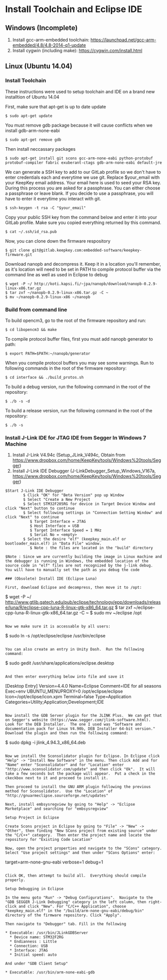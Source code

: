 # Install Toolchain and Eclipse IDE

## Windows (Incomplete)

1. Install gcc-arm-embedded toolchain: https://launchpad.net/gcc-arm-embedded/4.8/4.8-2014-q1-update
2. Install cygwin (including make): https://cygwin.com/install.html

## Linux (Ubuntu 14.04)

### Install Toolchain

These instructions were used to setup toolchain and IDE on a brand new installtion of Ubuntu 14.04

First, make sure that apt-get is up to date update

```
$ sudo apt-get update
```

You must remove gdb package because it will cause conflicts when we install gdb-arm-none-eabi

```
$ sudo apt-get remove gdb
```

Then install neccassary packages

```
$ sudo apt-get install git scons gcc-arm-none-eabi python-protobuf protobuf-compiler fabric exuberant-ctags gdb-arm-none-eabi default-jre
```

We can generate a SSH key to add to our GitLab profile so we don't have to enter credentials each and everytime we use git.  Replace $your_email with your KeepKey email address.  Your email here is used to seed your RSA key.  During this process you are asked for a passphrase.  You can either choose a passphrase or leave blank. If you decide to use a passphrase, you will have to enter it everytime you interact with git.

```
$ ssh-keygen -t rsa -C "$your_email"
```

Copy your public SSH key from the command below and enter it into your GitLab profile. Make sure you copied everything returned by this command.

```
$ cat ~/.ssh/id_rsa.pub
```

Now, you can clone down the firmware respository

```
$ git clone git@gitlab.keepkey.com:embedded-software/keepkey-firmware.git
```

Download nanopb and decompress it. Keep it in a location you'll remember, as it's location will need to be set in PATH to compile protocol buffer via the command line as well as used in Eclipse to debug

```
$ wget -P ~/ http://koti.kapsi.fi/~jpa/nanopb/download/nanopb-0.2.9-linux-x86.tar.gz
$ tar zxf ~/nanopb-0.2.9-linux-x86.tar.gz -C ~
$ mv ~/nanopb-0.2.9-linux-x86 ~/nanopb
```

### Build from command line

To build opencm3, go to the root of the firmware repository and run:

```
$ cd libopencm3 && make
```

To compile protocol buffer files, first you must add nanopb generator to path:

```
$ export PATH=$PATH:~/nanopb/generator
```

When you compile protocol buffers you may see some warnings.  Run to following commands in the root of the firmware repository:

```
$ cd interface && ./build_protos.sh
```

To build a debug version, run the following command in the root of the repository:

```
$ ./b -s -d
```

To build a release version, run the following command in the root of the repository:

```
$ ./b -s
```
###  Install J-Link IDE for JTAG IDE from Segger In Windows 7 Machine
1. Install J-Link V4.94c  (Setup_JLink_V494c, Obtain from https://www.dropbox.com/home/KeepKey/tools/Windows%20tools/Segger)
2. Install J-Link IDE Debugger (J-LinkDebugger_Setup_Windows_V167a, https://www.dropbox.com/home/KeepKey/tools/Windows%20tools/Segger)

```
$Start J-Link IDE Debugger
        $ Click "OK" for "Beta Version" pop up Window
        $ Select "Create a New Project 
        $ Select STM32F205RG for device in Target Device Window and click "Next" button to continue
        $ Select following settings in "Connection Setting Window" and click "Next" to continue
           $ Target Interface = JTAG
           $ Host Interface = USB
           $ Target Interface Speed = 1 MHz
           $ Serial No = <empty>
        $ Select the desire "elf" (keepkey_main.elf or bootloader_main.elf) in "Data File" window.  
           $ Note : the files are located in the "build" directory
        
$Note : Since we are currently building the image in Linux machine and the debugger is running in Windows, the embedded location of the source code in "elf" files are not recognized by the j-link debug.  You will have to manually set the path as you debug the code 

```
```
### (Obsolete) Install IDE (Eclipse Luna)

First, download Eclipse and decompress, then move it to /opt:

```
$ wget -P ~/ http://www.gtlib.gatech.edu/pub/eclipse/technology/epp/downloads/release/luna/R/eclipse-cpp-luna-R-linux-gtk-x86_64.tar.gz
$ tar zxf ~/eclipse-cpp-luna-R-linux-gtk-x86_64.tar.gz -C ~
$ sudo mv ~/eclipse /opt
```

Now we make sure it is accessable by all users:

```
$ sudo ln -s /opt/eclipse/eclipse /usr/bin/eclipse
```

You can also create an entry in Unity Dash.  Run the following command:

```
$ sudo gedit /usr/share/applications/eclipse.desktop
```

And then enter everything below into file and save it

```
[Desktop Entry]
Version=4.4.0
Name=Eclipse
Comment=IDE for all seasons
Exec=env UBUNTU_MENUPROXY=0 /opt/eclipse/eclipse
Icon=/opt/eclipse/icon.xpm
Terminal=false
Type=Application
Categories=Utility;Application;Development;IDE
```

Now install the GDB Server plugin for the JLINK Plus.  We can get that on Segger's website (https://www.segger.com/jlink-software.html).  Look for the DEB Installer.  The one I used was "Software and documentation pack for Linux V4.90b, DEB Installer 64-bit version."  Download the plugin and then run the following command:

```
$ sudo dpkg -i jlink_4.94.3_x86_64.deb
```

Now we install the Sconsolidator plugin for Eclipse. In Eclipse click "Help" -> "Install New Software" in the menu. Then click Add and for "Name" enter "Sconsolidator" and for "Location" enter "http://www.sconsolidator.com/update" and then click "Ok".  It will take a few seconds but the package will appear.  Put a check in the ckeckbox next to it and proceed to install it.

Then proceed to install the GNU ARM plugin following the previous method for Sconsolidator.  Use the "Location" of "http://gnuarmeclipse.sourceforge.net/updates"

Next, install embsysregview by going to "Help" -> "Eclipse Marketplace" and searching for "embsysregview"

Setup Project in Eclipse

Create Scons project in Eclipse by going to "File" -> "New" -> "Other", then finding "New SCons project from existing source" under the "C/C++" category.  Then enter the project name and locate the repository for "Existing Code Location"

Now, open the project properties and navigate to the "SCons" category. Select "Use project settings" and then under "SCons Options" enter:

```
target=arm-none-gnu-eabi
verbose=1
debug=1
```

Click OK, then attempt to build all.  Everything should compile properly.

Setup Debugging in Eclipse

In the menu goto "Run" -> "Debug Configurations".  Navigate to the "GDB SEGGER J-Link Debugging" category in the left column, then right-click and click "New". For "C/C++ Application", choose "keepkey_main.elf" in the "/build/arm-none-gnu-eabi/debug/bin" directory of the firmware repository. Click "Apply".

Then navigate to "Debugger" tab. Fill in the following

* Executable: /usr/bin/JLinkGDBServer
  * Device name: STM32F2RG
  * Endianness : Little
  * Connection: USB
  * Interface: JTAG
  * Initial speed: auto

And under "GDB Client Setup"

* Executable: /usr/bin/arm-none-eabi-gdb